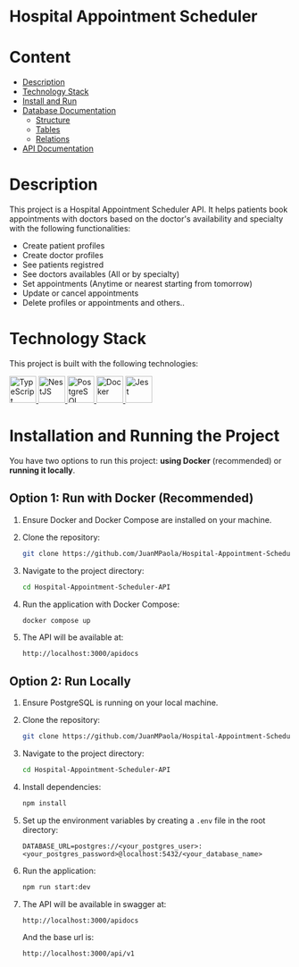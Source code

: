 # Hospital Appointment Scheduler

# Content

- [Description](#description)
- [Technology Stack](#technology-stack)
- [Install and Run](#installation-and-running-the-project)
- [Database Documentation](documentation/database.md)
    - [Structure](documentation/database.md#structure)
    - [Tables](documentation/database.md#tables)
    - [Relations](documentation/database.md#relations)
- [API Documentation](documentation/api.md)


# Description

This project is a Hospital Appointment Scheduler API. It helps patients book appointments with doctors based on the doctor's availability and specialty with the following functionalities:

- Create patient profiles
- Create doctor profiles
- See patients registred
- See doctors availables (All or by specialty)
- Set appointments (Anytime or nearest starting from tomorrow)
- Update or cancel appointments 
- Delete profiles or appointments
and others..

# Technology Stack

This project is built with the following technologies:

<p>
  <a href="https://skillicons.dev" title="TypeScript">
    <img src="https://skillicons.dev/icons?i=typescript" width="48" alt="TypeScript">
  </a>
  <a href="https://skillicons.dev" title="NestJS">
    <img src="https://skillicons.dev/icons?i=nestjs" width="48" alt="NestJS">
  </a>
  <a href="https://skillicons.dev" title="PostgreSQL">
    <img src="https://skillicons.dev/icons?i=postgres" width="48" alt="PostgreSQL">
  </a>
  <a href="https://skillicons.dev" title="Docker">
    <img src="https://skillicons.dev/icons?i=docker" width="48" alt="Docker">
  </a>
  <a href="https://skillicons.dev" title="Jest">
    <img src="https://skillicons.dev/icons?i=jest" width="48" alt="Jest">
  </a>
</p>



# Installation and Running the Project

You have two options to run this project: **using Docker** (recommended) or **running it locally**.

## Option 1: Run with Docker (Recommended)

1. Ensure Docker and Docker Compose are installed on your machine.

2. Clone the repository:
    ```bash
    git clone https://github.com/JuanMPaola/Hospital-Appointment-Scheduler-API.git
    ```

3. Navigate to the project directory:
    ```bash
    cd Hospital-Appointment-Scheduler-API
    ```

4. Run the application with Docker Compose:
    ```bash
    docker compose up
    ```

5. The API will be available at:
    ```
    http://localhost:3000/apidocs
    ```

## Option 2: Run Locally

1. Ensure PostgreSQL is running on your local machine.

2. Clone the repository:
    ```bash
    git clone https://github.com/JuanMPaola/Hospital-Appointment-Scheduler-API.git
    ```

3. Navigate to the project directory:
    ```bash
    cd Hospital-Appointment-Scheduler-API
    ```

4. Install dependencies:
    ```bash
    npm install
    ```

5. Set up the environment variables by creating a `.env` file in the root directory:
    ```env
    DATABASE_URL=postgres://<your_postgres_user>:<your_postgres_password>@localhost:5432/<your_database_name>
    ```

6. Run the application:
    ```bash
    npm run start:dev
    ```

7. The API will be available in swagger at:
    ```
    http://localhost:3000/apidocs
    ```
    And the base url is:
    ```
    http://localhost:3000/api/v1
    ```
